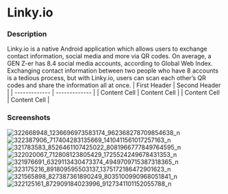 # Linky.io

### Description ###
Linky.io is a native Android application which allows users to exchange contact information, social media and more
via QR codes. On average, a GEN Z-er has 8.4 social media accounts, according to Global Web Index. Exchanging 
contact information between two people who have 8 accounts is a tedious process, but with Linky.io, users can scan 
each other’s QR codes and share the information all at once.
| First Header  | Second Header |
| ------------- | ------------- |
| Content Cell  | Content Cell  |
| Content Cell  | Content Cell  |
### Screenshots ###
![322668948_1236696973583174_962368278709854638_n](https://user-images.githubusercontent.com/64581539/210139577-e5b20390-a71d-4941-9c6f-16df868f329a.jpg)
![322387906_717404283135669_1410411561017257163_n](https://user-images.githubusercontent.com/64581539/210139583-f12953ed-2e21-4f36-8fd6-618f8ecd6c33.jpg)
![321783583_8526461107425022_8081966777849764595_n](https://user-images.githubusercontent.com/64581539/210139584-4e439033-180c-4af8-b37e-945901ea6599.jpg)
![322020067_712808123805429_1725524249678431353_n](https://user-images.githubusercontent.com/64581539/210139586-55719c3d-5f21-49f6-b546-22eebd866b6a.jpg) 
![321976691_6329113430473374_4949709715387318365_n](https://user-images.githubusercontent.com/64581539/210139592-7bff6a4e-203e-4553-966c-6b7205fdb30b.jpg) 
![323175216_891809595503137_1375172186472901623_n](https://user-images.githubusercontent.com/64581539/210139593-790e0f3d-9293-46d8-885a-43852a71719e.jpg) 
![321565898_827387361890249_8035100990968051841_n](https://user-images.githubusercontent.com/64581539/210139598-3c8b414f-6f18-4767-8499-7b326fe43f61.jpg)
![322125161_872909184023996_9127341101152055788_n](https://user-images.githubusercontent.com/64581539/210139611-dda17004-bec2-4faf-ad90-1b2272007f26.jpg)
